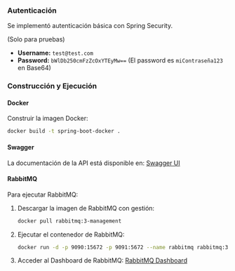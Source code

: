 ### Autenticación
Se implementó autenticación básica con Spring Security.

(Solo para pruebas)
- **Username:** `test@test.com`
- **Password:** `bWlDb250cmFzZcOxYTEyMw==` (El password es `miContraseña123` en Base64)

### Construcción y Ejecución

#### Docker

Construir la imagen Docker:
```bash
docker build -t spring-boot-docker .
```

#### Swagger

La documentación de la API está disponible en:
[Swagger UI](http://localhost:8080/swagger-ui.html)

#### RabbitMQ

Para ejecutar RabbitMQ:

1. Descargar la imagen de RabbitMQ con gestión:
    ```bash
    docker pull rabbitmq:3-management
    ```
2. Ejecutar el contenedor de RabbitMQ:
    ```bash
    docker run -d -p 9090:15672 -p 9091:5672 --name rabbitmq rabbitmq:3-management
    ```
3. Acceder al Dashboard de RabbitMQ:
   [RabbitMQ Dashboard](http://localhost:9090)

